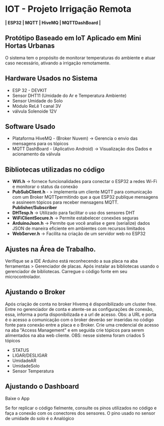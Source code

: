 # IOT - Projeto Irrigação Remota
**| ESP32 | MQTT | HiveMQ | MQTTDashBoard |**

## Protótipo Baseado em IoT Aplicado em Mini Hortas Urbanas
O sistema tem o propósito de monitorar temperaturas do ambiente e atuar caso necessário, ativando a irrigação remotamente. 

## Hardware Usados no Sistema
+ ESP 32 - DEVKIT
+ Sensor DHT11 (Umidade do Ar e Temperatura Ambiente)
+ Sensor Umidade do Solo
+ Módulo ReLê 1 canal 3V
+ válvula Solenoide 12V

## Software Usado 
+ Plataforma HiveMQ - (Broker Nuvem) -> Gerencia o envio das mensagens para os tópicos
+ MQTT DashBoard - (Aplicativo Android) -> Visualização dos Dados e acionamento da válvula

## Bibliotecas utilizadas no código
+ **Wifi.h** -> fornece funcionalidades para conectar o ESP32 a redes Wi-Fi e monitorar o status da conexão
+ **PubSubClient.h** - > implementa um cliente MQTT para comunicação com um Broker MQTTpermitindo que a que ESP32 publique mensagens e assineem tópicos para receber mensagens MQTT. **Publisher/Subscriber**
+ **DHTesp.h** -> Utilizado para facilitar o uso dos sensores DHT
+ **WiFiClientSecure.h** -> Permite estabelecer conexões seguras
+ **ArduinoJson.h** -> Permite que você analise e gere (serialize) dados JSON de maneira eficiente em ambientes com recursos limitados
+ **WebServer.h** -> Facilita na criação de um servidor web no ESP32

## Ajustes na Área de Trabalho.
Verifique se a IDE Arduino está reconhecendo a sua placa na aba ferramentas > Gerenciador de placas. Após instalar as bibliotecas usando o gerenciador de bibliotecas. Carregue o código fonte em seu microcontrolador.

## Ajustando o Broker
Após criação de conta no broker Hivemq é disponibilizado um cluster free. Entre no gerenciador de conta e atente-se as  configurações de conexão, essa, informa a porta disponibilizada e a url de acesso. Obs: a URL e porta é o acesso a comunicação com o broker deverão ser inseridas no código fonte para conexão entre a placa e o Broker. Crie uma credencial de acesso na aba "Access Management" e em seguida crie tópicos para serem alimentados na aba web cliente. 
OBS: nesse sistema foram criados 5 tópicos
+ STATUS
+ LIGAR/DESLIGAR
+ UmidadeAR
+ UmidadeSolo
+ Sensor Temperatura
## Ajustando o Dashboard
Baixe o App 








Se for replicar o código fielmente, consulte os pinos utilizados no código e faça a conexão com os conectores dos sensores. O pino usado no sensor de umidade do solo é o Analógico





  



